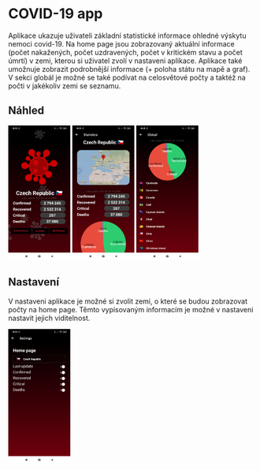 # COVID-19 app

Aplikace ukazuje uživateli základní statistické informace ohledné výskytu nemoci covid-19. Na home page jsou zobrazovaný aktuální informace (počet nakažených, počet uzdravených, počet v kritickém stavu a počet úmrtí) v zemi, kterou si uživatel zvolí v nastaveni aplikace. Aplikace také umožnuje zobrazit podrobnější informace (+ poloha státu na mapě a graf). V sekci globál je možné se také podívat na celosvětové počty a taktéž na počti v jakékoliv zemi se seznamu.

## Náhled
<div class="d-flex justify-content-center">
  <img src="./doc/img1.jpg" width="25%"> 
  <img src="./doc/img2.jpg" width="25%"> 
  <img src="./doc/img4.jpg" width="25%"> 
</div>

## Nastavení
V nastaveni aplikace je možné si zvolit zemi, o které se budou zobrazovat počty na home page. Těmto vypisovaným informacím je možné v nastaveni nastavit jejich viditelnost.

<div class="d-flex justify-content-center">
  <img src="./doc/img3.jpg" width="25%"> 
</div>
